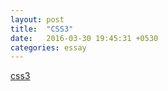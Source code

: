 ```yaml
---
layout: post
title:  "CSS3"
date:   2016-03-30 19:45:31 +0530
categories: essay
---
```

<a href="http://rainzhao.github.io/css3/">css3</a>